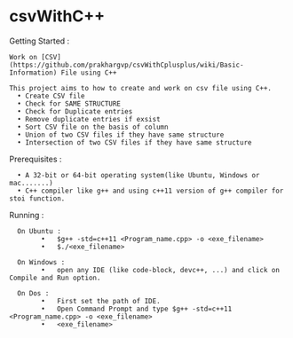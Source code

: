 # csvWithC++

Getting Started :

    Work on [CSV](https://github.com/prakhargvp/csvWithCplusplus/wiki/Basic-Information) File using C++

    This project aims to how to create and work on csv file using C++.
      •	Create CSV file
      •	Check for SAME STRUCTURE
      •	Check for Duplicate entries
      •	Remove duplicate entries if exsist
      •	Sort CSV file on the basis of column
      •	Union of two CSV files if they have same structure
      •	Intersection of two CSV files if they have same structure

Prerequisites :

      •	A 32-bit or 64-bit operating system(like Ubuntu, Windows or mac.......)
      •	C++ compiler like g++ and using c++11 version of g++ compiler for stoi function.

Running :

      On Ubuntu :
            •	$g++ -std=c++11 <Program_name.cpp> -o <exe_filename>
            •	$./<exe_filename>

      On Windows :
            •	open any IDE (like code-block, devc++, ...) and click on Compile and Run option.

      On Dos :
            •	First set the path of IDE.
            •	Open Command Prompt and type $g++ -std=c++11 <Program_name.cpp> -o <exe_filename>
            •	<exe_filename>


